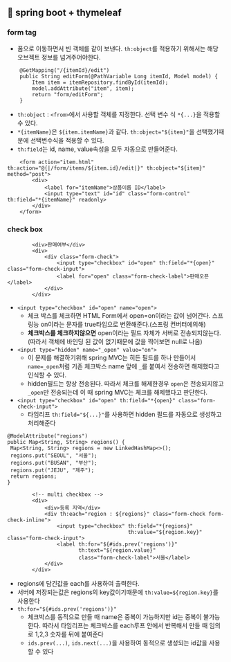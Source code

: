 ## 🔅 spring boot + thymeleaf

### form tag
* 폼으로 이동하면서 빈 객체를 같이 보낸다. `th:object`를 적용하기 위해서는 해당 오브젝트 정보를 넘겨주어야한다.
```agsl
    @GetMapping("/{itemId}/edit")
    public String editForm(@PathVariable Long itemId, Model model) {
        Item item = itemRepository.findById(itemId);
        model.addAttribute("item", item);
        return "form/editForm";
    }
```
* `th:object` : `<from>`에서 사용할 객체를 지정한다. 선택 변수 식 `*{...}`을 적용할 수 있다.
* `*{itemName}`은 `${item.itemName}`과 같다. `th:object="${item}"`을 선택했기때문에 선택변수식을 적용할 수 있다.
* `th:field`는 id, name, value속성을 모두 자동으로 만들어준다.
```agsl
    <form action="item.html" th:action="@{|/form/items/${item.id}/edit|}" th:object="${item}"  method="post">
        <div>
            <label for="itemName">상품이름 ID</label>
            <input type="text" id="id" class="form-control" th:field="*{itemName}" readonly>
        </div>
    </form>
```

### check box
```agsl
        <div>판매여부</div>
        <div>
            <div class="form-check">
                <input type="checkbox" id="open" th:field="*{open}" class="form-check-input">
                <label for="open" class="form-check-label">판매오픈</label>
            </div>
        </div>
```
* `<input type="checkbox" id="open" name="open">`
  * 체크 박스를 체크하면 HTML Form에서 open=on이라는 값이 넘어간다. 스프링능 on이라는 문자를 true타입으로 변환해준다.(스프링 컨버터에의해)
  * <b>체크박스를 체크하지않으면</b> open이라는 필드 자체가 서버로 전송되지않는다.(따라서 객체에 바인딩 된 값이 없기때문에 값을 찍어보면 null로 나옴)
* `<input type="hidden" name="_open" value="on">` 
  * 이 문제를 해결하기위해 spring MVC는 히든 필드를 하나 만들어서 `name=_open`처럼 기존 체크박스 name 앞에 `_`를 붙여서 전송하면 해제했다고 인식할 수 있다.
  * hidden필드는 항상 전송된다. 따라서 체크를 해제한경우 `open`은 전송되지않고 `_open`만 전송되는데 이 때 spring MVC는 체크를 해제했다고 판단한다.
* `<input type="checkbox" id="open" th:field="*{open}" class="form-check-input">`
  * 타임리프 `th:field="${...}"`를 사용하면 hidden 필드를 자동으로 생성하고 처리해준다

```agsl
@ModelAttribute("regions")
public Map<String, String> regions() {
 Map<String, String> regions = new LinkedHashMap<>();
 regions.put("SEOUL", "서울");
 regions.put("BUSAN", "부산");
 regions.put("JEJU", "제주");
 return regions;
}
```
```agsl
        <!-- multi checkbox -->
        <div>
            <div>등록 지역</div>
            <div th:each="region : ${regions}" class="form-check form-check-inline">
                <input type="checkbox" th:field="*{regions}"
                                       th:value="${region.key}" class="form-check-input">
                <label th:for="${#ids.prev('regions')}"
                       th:text="${region.value}"
                       class="form-check-label">서울</label>
            </div>
        </div>
```
* regions에 담긴값을 each를 사용하여 출력한다. 
* 서버에 저장되는값은 regions의 key값이기때문에 `th:value=${region.key}`를 사용한다
* `th:for="${#ids.prev('regions')}"` 
  * 체크박스를 동적으로 만들 때 name은 중복이 가능하지만 id는 중복이 불가능한다. 따라서 타임리프는 체크박스를 each루프 안에서 반복해서 만들 때 임의로 1,2,3 숫자를 뒤에 붙여준다
  * `ids.prev(...)`, `ids.next(...)`을 사용하여 동적으로 생성되는 id값을 사용할 수 있다
